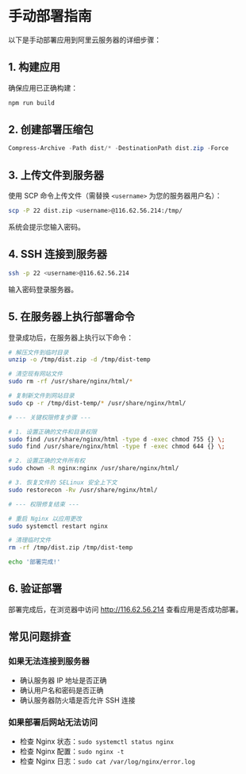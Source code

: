 # 手动部署指南

以下是手动部署应用到阿里云服务器的详细步骤：

## 1. 构建应用

确保应用已正确构建：

```powershell
npm run build
```

## 2. 创建部署压缩包

```powershell
Compress-Archive -Path dist/* -DestinationPath dist.zip -Force
```

## 3. 上传文件到服务器

使用 SCP 命令上传文件（需替换 `<username>` 为您的服务器用户名）：

```bash
scp -P 22 dist.zip <username>@116.62.56.214:/tmp/
```

系统会提示您输入密码。

## 4. SSH 连接到服务器

```bash
ssh -p 22 <username>@116.62.56.214
```

输入密码登录服务器。

## 5. 在服务器上执行部署命令

登录成功后，在服务器上执行以下命令：

```bash
# 解压文件到临时目录
unzip -o /tmp/dist.zip -d /tmp/dist-temp

# 清空现有网站文件
sudo rm -rf /usr/share/nginx/html/*

# 复制新文件到网站目录
sudo cp -r /tmp/dist-temp/* /usr/share/nginx/html/

# --- 关键权限修复步骤 ---

# 1. 设置正确的文件和目录权限
sudo find /usr/share/nginx/html -type d -exec chmod 755 {} \;
sudo find /usr/share/nginx/html -type f -exec chmod 644 {} \;

# 2. 设置正确的文件所有权
sudo chown -R nginx:nginx /usr/share/nginx/html/

# 3. 恢复文件的 SELinux 安全上下文
sudo restorecon -Rv /usr/share/nginx/html/

# --- 权限修复结束 ---

# 重启 Nginx 以应用更改
sudo systemctl restart nginx

# 清理临时文件
rm -rf /tmp/dist.zip /tmp/dist-temp

echo '部署完成!'
```

## 6. 验证部署

部署完成后，在浏览器中访问 http://116.62.56.214 查看应用是否成功部署。

## 常见问题排查

### 如果无法连接到服务器

- 确认服务器 IP 地址是否正确
- 确认用户名和密码是否正确
- 确认服务器防火墙是否允许 SSH 连接

### 如果部署后网站无法访问

- 检查 Nginx 状态：`sudo systemctl status nginx`
- 检查 Nginx 配置：`sudo nginx -t`
- 检查 Nginx 日志：`sudo cat /var/log/nginx/error.log`
